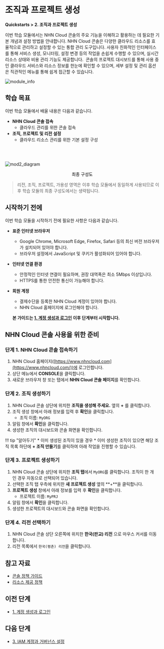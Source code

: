 # 조직과 프로젝트 생성
**Quickstarts > 2. 조직과 프로젝트 생성**

이번 학습 모듈에서는 NHN Cloud 콘솔의 주요 기능을 이해하고 활용하는 데 필요한 기본 개념과 설정 방법을 안내합니다. NHN Cloud 콘솔은 다양한 클라우드 리소스를 효율적으로 관리하고 설정할 수 있는 통합 관리 도구입니다. 사용자 친화적인 인터페이스를 통해 서비스 생성, 모니터링, 설정 변경 등의 작업을 손쉽게 수행할 수 있으며, 실시간 리소스 상태와 비용 관리 기능도 제공합니다. 
콘솔의 프로젝트 대시보드를 통해 사용 중인 클라우드 서비스와 리소스 정보를 한눈에 확인할 수 있으며, 세부 설정 및 관리 옵션은 직관적인 메뉴를 통해 쉽게 접근할 수 있습니다.

![module_info](https://kr1-api-object-storage.nhncloudservice.com/v1/AUTH_2acdfabf4efe4efc8a04c00b348110c9/cdn_origin/prod_cloud_quickstarts/module_info/%EC%A1%B0%EC%A7%81%EA%B3%BC%20%ED%94%84%EB%A1%9C%EC%A0%9D%ED%8A%B8%20%EC%83%9D%EC%84%B1.png)
## 학습 목표

이번 학습 모듈에서 배울 내용은 다음과 같습니다.

* **NHN Cloud 콘솔 접속**
    * 클라우드 관리를 위한 콘솔 접속
* **조직, 프로젝트 및 리전 설정**
    * 클라우드 리소스 관리를 위한 기본 설정 구성

<br></br>

![mod2_diagram](https://kr1-api-object-storage.nhncloudservice.com/v1/AUTH_2acdfabf4efe4efc8a04c00b348110c9/cdn_origin/prod_cloud_quickstarts/diagram/%EB%AA%A8%EB%93%88%202.%20%EC%A1%B0%EC%A7%81%EA%B3%BC%20%ED%94%84%EB%A1%9C%EC%A0%9D%ED%8A%B8%20%EC%83%9D%EC%84%B1.png)

<p style="text-align: center; color: black;">최종 구성도</p>

> 리전, 조직, 프로젝트, 가용성 영역은 이후 학습 모듈에서 동일하게 사용되므로 이후 학습 모듈의 최종 구성도에서는 생략됩니다.

## 시작하기 전에

이번 학습 모듈을 시작하기 전에 필요한 사항은 다음과 같습니다.

* **표준 인터넷 브라우저**
    * Google Chrome, Microsoft Edge, Firefox, Safari 등의 최신 버전 브라우저가 설치되어 있어야 합니다.
    * 브라우저 설정에서 JavaScript 및 쿠키가 활성화되어 있어야 합니다.
* **인터넷 연결 환경**
    * 안정적인 인터넷 연결이 필요하며, 권장 대역폭은 최소 5Mbps 이상입니다.
    * HTTPS를 통한 안전한 통신이 가능해야 합니다.
* **회원 계정**
    * 결제수단을 등록한 NHN Cloud 계정이 있어야 합니다.
    * NHN Cloud 홈페이지에 로그인해야 합니다.

    **본 가이드는 [1. 계정 생성과 로그인](https://docs.nhncloud.com/ko/quickstarts/ko/create-account/) 이후 단계부터 시작합니다.**

## NHN Cloud 콘솔 사용을 위한 준비

### 단계 1. NHN Cloud 콘솔 접속하기

1. NHN Cloud 홈페이지([https://www.nhncloud.com](https://www.nhncloud.com/))에 로그인합니다.
2. 상단 메뉴에서 **CONSOLE**을 클릭합니다.
3. 새로운 브라우저 창 또는 탭에서 **NHN Cloud 콘솔 페이지**를 확인합니다.

### 단계 2. 조직 생성하기

1. NHN Cloud 콘솔 상단에 위치한 **조직을 생성해 주세요.** 옆의 **+** 를 클릭합니다.
2. 조직 생성 창에서 아래 정보를 입력 후 **확인**을 클릭합니다.
    * 조직 이름: `MyORG`
3. 알림 창에서 **확인**을 클릭합니다.
4. 생성한 조직의 대시보드와 콘솔 화면을 확인합니다.

!!! tip "알아두기"
    * 이미 생성된 조직이 있을 경우
        * 이미 생성한 조직이 있으면 해당 조직 목록 하단에 **+ 조직 만들기**를 클릭하여 아래 작업을 진행할 수 있습니다.

### 단계 3. 프로젝트 생성하기

1. NHN Cloud 콘솔 상단에 위치한 **조직 탭**에서 `MyORG`를 클릭합니다. 조직이 한 개인 경우 자동으로 선택되어 있습니다.
2. 선택한 조직 탭 우측에 위치한 **새 프로젝트 생성** 옆의 **+**을 클릭합니다.
3. **프로젝트 생성** 창에서 아래 정보를 입력 후 **확인**을 클릭합니다.
    * 프로젝트 이름: `MyPRJ`
4. 알림 창에서 **확인**을 클릭합니다.
5. 생성한 프로젝트의 대시보드와 콘솔 화면을 확인합니다.

### 단계 4. 리전 선택하기

1. NHN Cloud 콘솔 상단 오른쪽에 위치한 **한국(판교) 리전** 으로 마우스 커서를 이동합니다.
2. 리전 목록에서 `한국(평촌) 리전`을 클릭합니다.

## 참고 자료

* [콘솔 정책 가이드](https://docs.nhncloud.com/ko/nhncloud/ko/console-guide/)
* [리소스 제공 정책](https://docs.nhncloud.com/ko/nhncloud/ko/resource-policy/)

## 이전 단계

* [1. 계정 생성과 로그인](https://docs.nhncloud.com/ko/quickstarts/ko/create-account/)

## 다음 단계

* [3. IAM 계정과 거버넌스 설정](https://docs.nhncloud.com/ko/quickstarts/ko/iam-accounts/)
